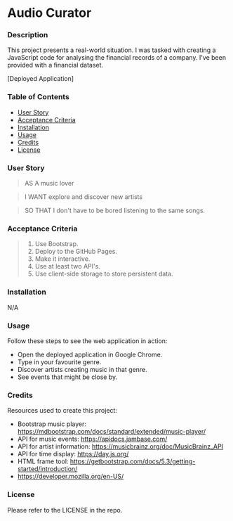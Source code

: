 # Audio Curator

### Description
This project presents a real-world situation. I was tasked with creating a JavaScript code for analysing the financial records of a company. I've been provided with a financial dataset.

[Deployed Application]

### Table of Contents
* [User Story](#user-story) 
* [Acceptance Criteria](#acceptance-criteria)
* [Installation](#installation)
* [Usage](#usage)
* [Credits](#credits)
* [License](#license)

### User Story
> AS A music lover

> I WANT explore and discover new artists

> SO THAT I don't have to be bored listening to the same songs.

### Acceptance Criteria
> 1. Use Bootstrap.
> 2. Deploy to the GitHub Pages.
> 3. Make it interactive.
> 4. Use at least two API's.
> 5. Use client-side storage to store persistent data.

### Installation
N/A

### Usage
Follow these steps to see the web application in action:

+ Open the deployed application in Google Chrome.
+ Type in your favourite genre.
+ Discover artists creating music in that genre.
+ See events that might be close by.

### Credits
Resources used to create this project:
+ Bootstrap music player: https://mdbootstrap.com/docs/standard/extended/music-player/
+ API for music events: https://apidocs.jambase.com/
+ API for artist information: https://musicbrainz.org/doc/MusicBrainz_API
+ API for time display: https://day.js.org/
+ HTML frame tool: https://getbootstrap.com/docs/5.3/getting-started/introduction/
+ https://developer.mozilla.org/en-US/

### License
Please refer to the LICENSE in the repo.
